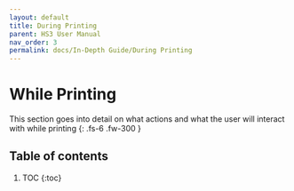 ```yaml
---
layout: default
title: During Printing
parent: HS3 User Manual
nav_order: 3
permalink: docs/In-Depth Guide/During Printing
---
```


# While Printing

This section goes into detail on what actions and what the user will interact with while printing
{: .fs-6 .fw-300 }

## Table of contents

1. TOC
{:toc}